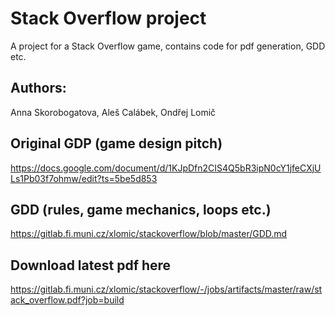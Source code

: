 # Stack Overflow project

A project for a Stack Overflow game, contains code for pdf generation, GDD etc.

## Authors:

Anna Skorobogatova, Aleš Calábek, Ondřej Lomič

## Original GDP (game design pitch)

https://docs.google.com/document/d/1KJpDfn2CIS4Q5bR3ipN0cY1jfeCXjULs1Pb03f7ohmw/edit?ts=5be5d853

## GDD (rules, game mechanics, loops etc.)

https://gitlab.fi.muni.cz/xlomic/stackoverflow/blob/master/GDD.md

## Download latest pdf here

https://gitlab.fi.muni.cz/xlomic/stackoverflow/-/jobs/artifacts/master/raw/stack_overflow.pdf?job=build